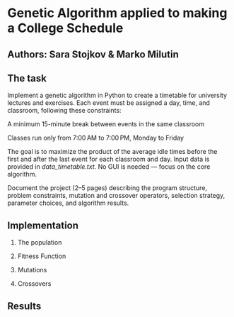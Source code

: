 # Genetic Algorithm applied to making a College Schedule

## Authors: Sara Stojkov & Marko Milutin

## The task
Implement a genetic algorithm in Python to create a timetable for university lectures and exercises. Each event must be assigned a day, time, and classroom, following these constraints:

A minimum 15-minute break between events in the same classroom

Classes run only from 7:00 AM to 7:00 PM, Monday to Friday

The goal is to maximize the product of the average idle times before the first and after the last event for each classroom and day. Input data is provided in _data_timetable.txt_. No GUI is needed — focus on the core algorithm.

Document the project (2–5 pages) describing the program structure, problem constraints, mutation and crossover operators, selection strategy, parameter choices, and algorithm results.

## Implementation

1. The population

2. Fitness Function

3. Mutations

4. Crossovers


## Results
